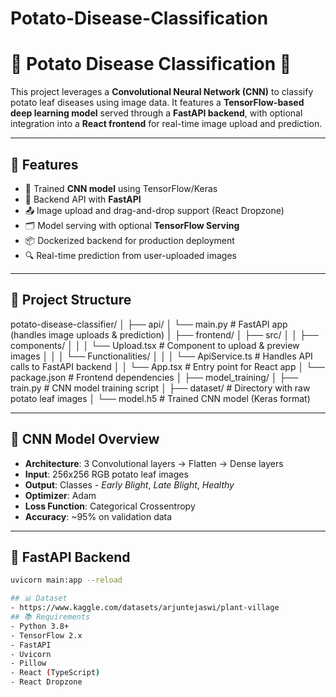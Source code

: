 # Potato-Disease-Classification

# 🥔 Potato Disease Classification 🌿

This project leverages a **Convolutional Neural Network (CNN)** to classify potato leaf diseases using image data. It features a **TensorFlow-based deep learning model** served through a **FastAPI backend**, with optional integration into a **React frontend** for real-time image upload and prediction.

---

## 📸 Features

- 🧠 Trained **CNN model** using TensorFlow/Keras
- 🚀 Backend API with **FastAPI**
- 📤 Image upload and drag-and-drop support (React Dropzone)
- 🗂 Model serving with optional **TensorFlow Serving**
- 📦 Dockerized backend for production deployment
- 🔍 Real-time prediction from user-uploaded images

---

## 📁 Project Structure

potato-disease-classifier/
│
├── api/
│ └── main.py # FastAPI app (handles image uploads & prediction)
│
├── frontend/
│ ├── src/
│ │ ├── components/
│ │ │ └── Upload.tsx # Component to upload & preview images
│ │ │ └── Functionalities/
│ │ │ └── ApiService.ts # Handles API calls to FastAPI backend
│ │ └── App.tsx # Entry point for React app
│ └── package.json # Frontend dependencies
│
├── model_training/
│ ├── train.py # CNN model training script
│ ├── dataset/ # Directory with raw potato leaf images
│ └── model.h5 # Trained CNN model (Keras format)


---

## 🧠 CNN Model Overview

- **Architecture**: 3 Convolutional layers → Flatten → Dense layers
- **Input**: 256x256 RGB potato leaf images
- **Output**: Classes - *Early Blight*, *Late Blight*, *Healthy*
- **Optimizer**: Adam
- **Loss Function**: Categorical Crossentropy
- **Accuracy**: ~95% on validation data

---

## 🚀 FastAPI Backend

```bash
uvicorn main:app --reload

## 📊 Dataset
- https://www.kaggle.com/datasets/arjuntejaswi/plant-village
## 📚 Requirements
- Python 3.8+
- TensorFlow 2.x
- FastAPI
- Uvicorn
- Pillow
- React (TypeScript)
- React Dropzone

